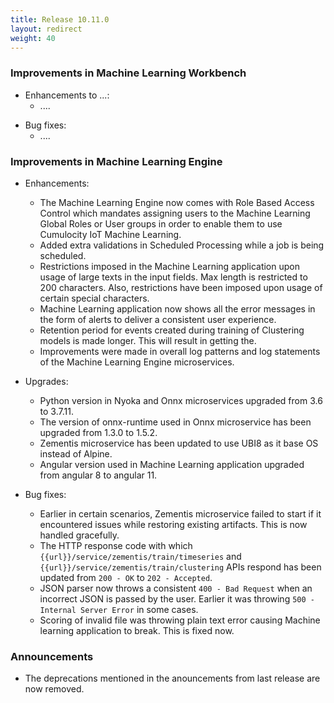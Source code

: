 ```yaml
---
title: Release 10.11.0
layout: redirect
weight: 40
---
```


### Improvements in Machine Learning Workbench

- Enhancements to ...:
    - ....

* Bug fixes:
    * ....

### Improvements in Machine Learning Engine

* Enhancements:
    * The Machine Learning Engine now comes with Role Based Access Control which mandates assigning users to the Machine Learning Global Roles or User groups in order to enable them to use Cumulocity IoT Machine Learning.
    * Added extra validations in Scheduled Processing while a job is being scheduled.
    * Restrictions imposed in the Machine Learning application upon usage of large texts in the input fields. Max length is restricted to 200 characters. Also, restrictions have been imposed upon usage of certain special characters.
    * Machine Learning application now shows all the error messages in the form of alerts to deliver a consistent user experience.
    * Retention period for events created during training of Clustering models is made longer. This will result in getting the.
    * Improvements were made in overall log patterns and log statements of the Machine Learning Engine microservices.

* Upgrades:
    * Python version in Nyoka and Onnx microservices upgraded from 3.6 to 3.7.11.
    * The version of onnx-runtime used in Onnx microservice has been upgraded from 1.3.0 to 1.5.2.
    * Zementis microservice has been updated to use UBI8 as it base OS instead of Alpine.
    * Angular version used in Machine Learning application upgraded from angular 8 to angular 11.

* Bug fixes:
    * Earlier in certain scenarios, Zementis microservice failed to start if it encountered issues while restoring existing artifacts. This is now handled gracefully.
    * The HTTP response code with which `{{url}}/service/zementis/train/timeseries` and `{{url}}/service/zementis/train/clustering` APIs respond has been updated from `200 - OK` to `202 - Accepted`.
    * JSON parser now throws a consistent `400 - Bad Request` when an incorrect JSON is passed by the user. Earlier it was throwing `500 - Internal Server Error` in some cases.
    * Scoring of invalid file was throwing plain text error causing Machine learning application to break. This is fixed now.

### Announcements

* The deprecations mentioned in the anouncements from last release are now removed.

